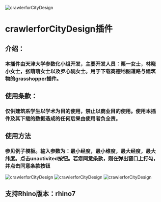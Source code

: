 ![crawlerforCityDesign](https://github.com/architect-ghpython/crawlerforCityDesign/blob/main/img/1.png)
# crawlerforCityDesign插件
## 介绍：
### 本插件由天津大学参数化小组开发，主要开发人员：栗一女士，林晓小女士，张萌萌女士以及罗心砚女士。用于下载高德地图道路与建筑物的grasshopper插件。
## 使用条款：
### 仅供建筑系学生以学术为目的使用，禁止以商业目的使用。使用本插件及其下载的数据造成的任何后果由使用者负全责。

## 使用方法
### 参见例子模板。输入参数为：最小经度，最小维度，最大经度，最大纬度。点击unactivited按钮。若您同意条款，则在弹出窗口上打勾，并点击同意条款按钮
![crawlerforCityDesign](https://github.com/architect-ghpython/crawlerforCityDesign/blob/main/img/2.png)
![crawlerforCityDesign](https://github.com/architect-ghpython/crawlerforCityDesign/blob/main/img/3.png)
![crawlerforCityDesign](https://github.com/architect-ghpython/crawlerforCityDesign/blob/main/img/4.png)
## 支持Rhino版本：rhino7

